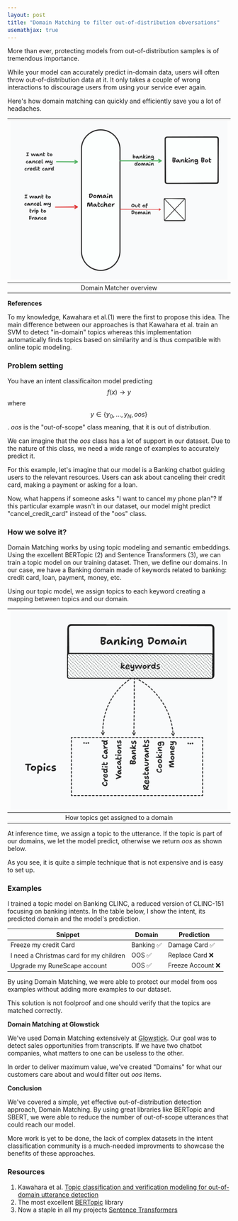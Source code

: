 ```yaml
---
layout: post
title: "Domain Matching to filter out-of-distribution obversations"
usemathjax: true
---
```



More than ever, protecting models from out-of-distribution samples is of tremendous importance. 

While your model can accurately predict in-domain data, users will often throw out-of-distribution data at it. It only takes a couple of wrong interactions to discourage users from using your service ever again. 

Here's how domain matching can quickly and efficiently save you a lot of headaches.





| ![shapes at 24-06-18 16.33.46](/images/domain_matching/overview.png) |
|:--------------------------------------------------------------------:|
|                       Domain Matcher overview                        |


**References**

 To my knowledge, Kawahara et al.(1)  were the first to propose this idea. The main difference between our approaches is that Kawahara et al. train an SVM to detect "in-domain" topics whereas this implementation automatically finds topics based on similarity and is thus compatible with online topic modeling.

### Problem setting

You have an intent classificaiton model predicting $$f(x) \rightarrow y$$ where $$y\in\{y_0,...,y_N,oos\}$$. *oos* is the "out-of-scope" class meaning, that it is out of distribution.

We can imagine that the *oos* class has a lot of support in our dataset. Due to the nature of this class, we need a wide range of examples to accurately predict it.

For this example, let's imagine that our model is a Banking chatbot guiding users to the relevant resources. Users can ask about canceling their credit card, making a payment or asking for a loan.

Now, what happens if someone asks "I want to cancel my phone plan"? If this particular example wasn't in our dataset, our model might predict "cancel_credit_card" instead of the "oos" class.

### How we solve it?

Domain Matching works by using topic modeling and semantic embeddings. Using the excellent BERTopic (2) and Sentence Transformers (3), we can train a topic model on our training dataset. Then, we define our domains. In our case, we have a Banking domain made of keywords related to banking: credit card, loan, payment, money, etc.

Using our topic model, we assign topics to each keyword creating a mapping between topics and our domain.





| ![shapes at 24-06-18 16.41.15](/images/domain_matching/topic_assignment.png) |
|:----------------------------------------------------------------------------:|
|                     How topics get assigned to a domain                      |



At inference time, we assign a topic to the utterance. If the topic is part of our domains, we let the model predict, otherwise we return *oos* as shown below.

As you see, it is quite a simple technique that is not expensive and is easy to set up.

### Examples

I trained a topic model on Banking CLINC, a reduced version of CLINC-151 focusing on banking intents. In the table below, I show the intent, its predicted domain and the model's prediction.

| Snippet                                 | Domain     | Prediction       |
|-----------------------------------------|------------|------------------|
| Freeze my credit Card                   | Banking  ✅ | Damage Card    ✅ |
| I need a Christmas card for my children | OOS  ✅     | Replace Card ❌   |
| Upgrade my RuneScape account            | OOS  ✅     | Freeze Account ❌ |

By using Domain Matching, we were able to protect our model from oos examples without adding more examples to our dataset.

This solution is not foolproof and one should verify that the topics are matched correctly.

**Domain Matching at Glowstick**

We've used Domain Matching extensively at [Glowstick](https://glowstick.ai). Our goal was to detect sales opportunities from transcripts. If we have two chatbot companies, what matters to one can be useless to the other. 

In order to deliver maximum value, we've created "Domains" for what our customers care about and would filter out *oos* items.

**Conclusion**

We've covered a simple, yet effective out-of-distribution detection approach, Domain Matching. By using great libraries like BERTopic and SBERT, we were able to reduce the number of out-of-scope utterances that could reach our model. 

More work is yet to be done, the lack of complex datasets in the intent classification community is a much-needed improvments to showcase the benefits of these approaches.


### Resources

1. Kawahara et al. [Topic classification and verification modeling for out-of-domain utterance detection](https://www.isca-archive.org/interspeech_2004/kawahara04c_interspeech.html)
2. The most excellent [BERTopic](https://maartengr.github.io/BERTopic/) library
3. Now a staple in all my projects [Sentence Transformers](https://sbert.net/)

